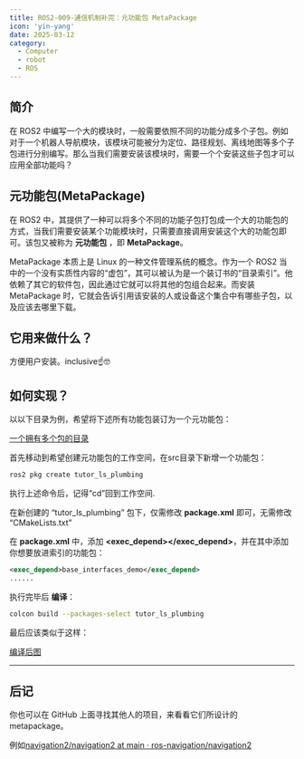 ```yaml
---
title: ROS2-009-通信机制补完：元功能包 MetaPackage
icon: 'yin-yang'
date: 2025-03-12
category:
  - Computer
  - robot
  - ROS
---
```


## 简介

在 ROS2 中编写一个大的模块时，一般需要依照不同的功能分成多个子包。例如对于一个机器人导航模块，该模块可能被分为定位、路径规划、离线地图等多个子包进行分别编写。那么当我们需要安装该模块时，需要一个个安装这些子包才可以应用全部功能吗？

## 元功能包(MetaPackage)

在 ROS2 中，其提供了一种可以将多个不同的功能子包打包成一个大的功能包的方式，当我们需要安装某个功能模块时，只需要直接调用安装这个大的功能包即可。该包又被称为 **元功能包** ，即 **MetaPackage**。

MetaPackage 本质上是 Linux 的一种文件管理系统的概念。作为一个 ROS2 当中的一个没有实质性内容的“虚包”，其可以被认为是一个装订书的“目录索引”。他依赖了其它的软件包，因此通过它就可以将其他的包组合起来。而安装 MetaPackage 时，它就会告诉引用该安装的人或设备这个集合中有哪些子包，以及应该去哪里下载。

## 它用来做什么？

方便用户安装。inclusive☝🤓

## 如何实现？

以以下目录为例，希望将下述所有功能包装订为一个元功能包：

[一个拥有多个包的目录](./assets/metapackage_using_package_structure.png)

首先移动到希望创建元功能包的工作空间，在src目录下新增一个功能包：

```bash
ros2 pkg create tutor_ls_plumbing
```

执行上述命令后，记得“cd”回到工作空间.

在新创建的 “tutor_ls_plumbing” 包下，仅需修改 **package.xml** 即可，无需修改 “CMakeLists.txt”

在 **package.xml** 中，添加 **<exec_depend></exec_depend>**，并在其中添加你想要放进索引的功能包：

```xml
<exec_depend>base_interfaces_demo</exec_depend>
......
```

执行完毕后 **编译**：

```bash
colcon build --packages-select tutor_ls_plumbing
```

最后应该类似于这样：

[编译后图](./assets/setting_exec_depend.png)

---

## 后记

你也可以在 GitHub 上面寻找其他人的项目，来看看它们所设计的 metapackage。

例如[navigation2/navigation2 at main · ros-navigation/navigation2](https://github.com/ros-navigation/navigation2/tree/main/navigation2)
